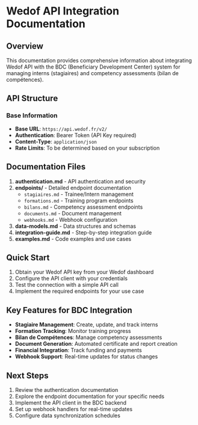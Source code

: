# Wedof API Integration Documentation

## Overview
This documentation provides comprehensive information about integrating Wedof API with the BDC (Beneficiary Development Center) system for managing interns (stagiaires) and competency assessments (bilan de compétences).

## API Structure

### Base Information
- **Base URL**: `https://api.wedof.fr/v2/`
- **Authentication**: Bearer Token (API Key required)
- **Content-Type**: `application/json`
- **Rate Limits**: To be determined based on your subscription

## Documentation Files

1. **authentication.md** - API authentication and security
2. **endpoints/** - Detailed endpoint documentation
   - `stagiaires.md` - Trainee/Intern management
   - `formations.md` - Training program endpoints
   - `bilans.md` - Competency assessment endpoints
   - `documents.md` - Document management
   - `webhooks.md` - Webhook configuration
3. **data-models.md** - Data structures and schemas
4. **integration-guide.md** - Step-by-step integration guide
5. **examples.md** - Code examples and use cases

## Quick Start

1. Obtain your Wedof API key from your Wedof dashboard
2. Configure the API client with your credentials
3. Test the connection with a simple API call
4. Implement the required endpoints for your use case

## Key Features for BDC Integration

- **Stagiaire Management**: Create, update, and track interns
- **Formation Tracking**: Monitor training progress
- **Bilan de Compétences**: Manage competency assessments
- **Document Generation**: Automated certificate and report creation
- **Financial Integration**: Track funding and payments
- **Webhook Support**: Real-time updates for status changes

## Next Steps

1. Review the authentication documentation
2. Explore the endpoint documentation for your specific needs
3. Implement the API client in the BDC backend
4. Set up webhook handlers for real-time updates
5. Configure data synchronization schedules

